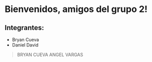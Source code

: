 # Bienvenidos, amigos del grupo 2!

## Integrantes:
- Bryan Cueva
- Daniel David


>BRYAN CUEVA
>ANGEL VARGAS 

